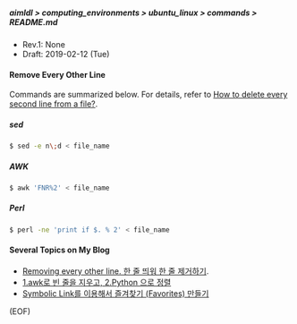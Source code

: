 ##### aimldl > computing_environments > ubuntu_linux > commands > README.md
* Rev.1: None
* Draft: 2019-02-12 (Tue)
#### Remove Every Other Line
Commands are summarized below. For details, refer to [How to delete every second line from a file?](https://unix.stackexchange.com/questions/219859/how-to-delete-every-second-line-from-a-file).
##### sed
```bash
$ sed -e n\;d < file_name
```
##### AWK
```bash
$ awk 'FNR%2' < file_name
```
##### Perl
```bash
$ perl -ne 'print if $. % 2' < file_name
```
#### Several Topics on My Blog
* [Removing every other line. 한 줄 띄워 한 줄 제거하기](https://aimldl.blog.me/221571889094).
* [1.awk로 빈 줄을 지우고, 2.Python 으로 정렬](https://aimldl.blog.me/221584703463)
* [Symbolic Link를 이용해서 즐겨찾기 (Favorites) 만들기](https://aimldl.blog.me/221577596405)

(EOF)
